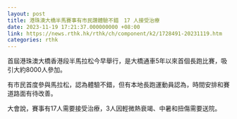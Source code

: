 ```yaml
---
layout: post
title: 港珠澳大橋半馬賽事有市民讚體驗不錯　17 人接受治療
date: 2023-11-19 17:21:37.000000000 +08:00
link: https://news.rthk.hk/rthk/ch/component/k2/1728491-20231119.htm
categories: rthk
---
```


首屆港珠澳大橋香港段半馬拉松今早舉行，是大橋通車5年以來首個長跑比賽，吸引大約8000人參加。

有市民首度參與馬拉松，認為體驗不錯，但有本地長跑運動員認為，時間安排和賽道路面有待改善。

大會說，賽事有17人需要接受治療，3人因輕微熱衰竭、中暑和扭傷需要送院。
